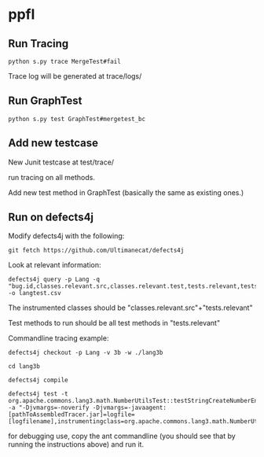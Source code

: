 # ppfl

## Run Tracing
```
python s.py trace MergeTest#fail
```

Trace log will be generated at trace/logs/

## Run GraphTest
```
python s.py test GraphTest#mergetest_bc
```

## Add new testcase
New Junit testcase at test/trace/

run tracing on all methods.

Add new test method in GraphTest (basically the same as existing ones.)

## Run on defects4j
Modify defects4j with the following:

```
git fetch https://github.com/Ultimanecat/defects4j
```

Look at relevant information:

```
defects4j query -p Lang -q "bug.id,classes.relevant.src,classes.relevant.test,tests.relevant,tests.trigger"  -o langtest.csv
```

The instrumented classes should be "classes.relevant.src"+"tests.relevant"

Test methods to run should be all test methods in "tests.relevant"

Commandline tracing example:

```
defects4j checkout -p Lang -v 3b -w ./lang3b

cd lang3b

defects4j compile

defects4j test -t org.apache.commons.lang3.math.NumberUtilsTest::testStringCreateNumberEnsureNoPrecisionLoss -a "-Djvmargs=-noverify -Djvmargs=-javaagent:[pathToAssembledTracer.jar]=logfile=[logfilename],instrumentingclass=org.apache.commons.lang3.math.NumberUtils:org.apache.commons.lang3.StringUtils:org.apache.commons.lang3.math.NumberUtilsTest"
```

for debugging use, copy the ant commandline (you should see that by running the instructions above) and run it.


